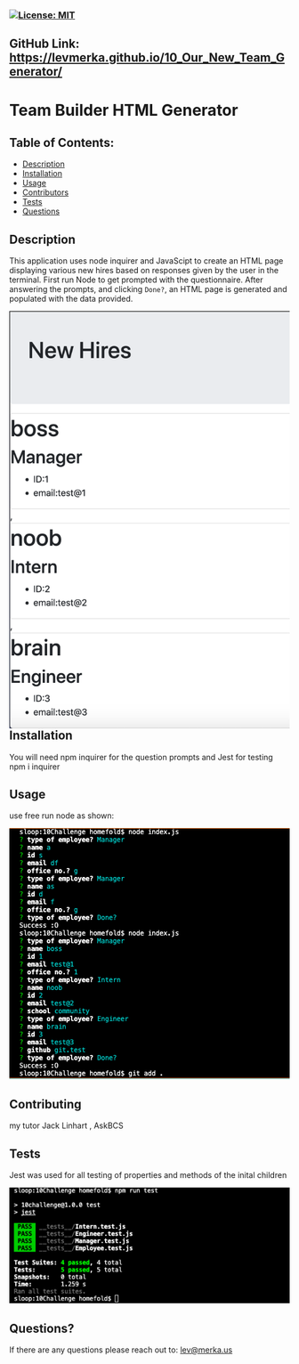 ### [![License: MIT](https://img.shields.io/badge/License-MIT-yellow.svg)](https://opensource.org/licenses/MIT)

## GitHub Link: https://levmerka.github.io/10_Our_New_Team_Generator/

# Team Builder HTML Generator

## Table of Contents:

- [Description](#description)
- [Installation](#installation)
- [Usage](#usage)
- [Contributors](#contributing)
- [Tests](#tests)
- [Questions](#questions)

## Description

This application uses node inquirer and JavaScipt to create an HTML page displaying various new hires based on responses given by the user in the terminal. First run Node to get prompted with the questionnaire. After answering the prompts, and clicking `Done?`, an HTML page is generated and populated with the data provided.

 <img src="./images/htmlpreview.png" alt="html preview" style="float: left; margin-right: 10px;" />

## Installation

You will need npm inquirer for the question prompts and Jest for testing
npm i inquirer

## Usage

use free
run node as shown:

 <img src="./images/node-index-run.png" alt="run node" />

## Contributing

my tutor Jack Linhart , AskBCS

## Tests

Jest was used for all testing of properties and methods of the inital children

 <img src="./images/jesttest.png" alt="run node" />

## Questions?

If there are any questions please reach out to: lev@merka.us
